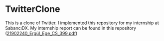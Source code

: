# TwitterClone

This is a clone of Twitter. I implemented this repository for my internship at SabancıDX. My internship report can be found in this repository ([21902240_Ergül_Ege_CS_399.pdf](https://github.com/egeergul/TwitterClone/blob/2fab6b944e3cfb866922e81eb7c85111211c70af/21902240_Ergu%CC%88l_Ege_CS_399.pdf))
